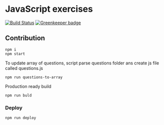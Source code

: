 # JavaScript exercises
[![Build Status](https://travis-ci.org/pure-js/js-exercises.svg?branch=master)](https://travis-ci.org/pure-js/js-exercises)
[![Greenkeeper badge](https://badges.greenkeeper.io/pure-js/js-exercises.svg)](https://greenkeeper.io/)

## Contribution

```
npm i
npm start
```
To update array of questions, script parse questions folder ans create js file called questions.js
```
npm run questions-to-array
```
Production ready build
```
npm run buld
```

### Deploy
```
npm run deploy
```
